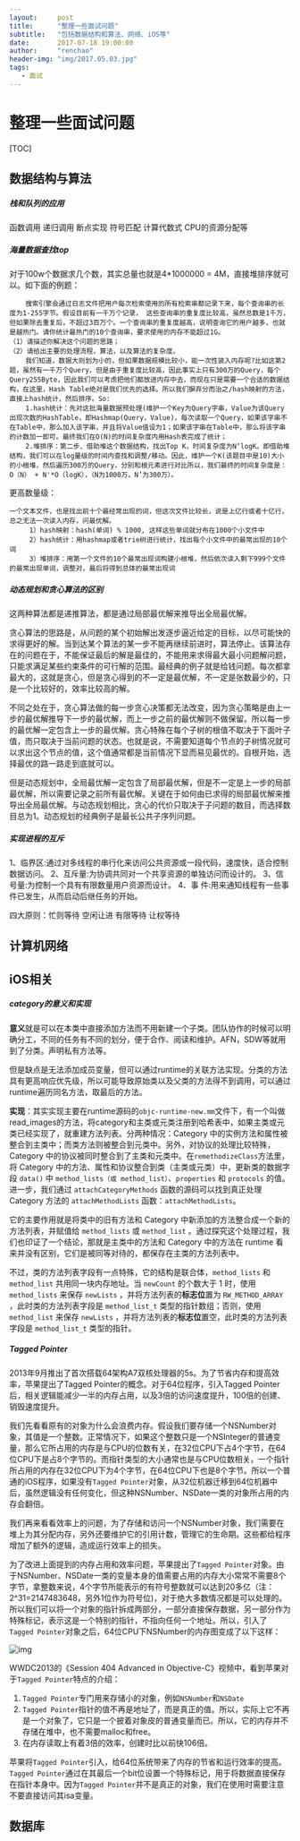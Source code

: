 ```yaml
---
layout:     post
title:      "整理一些面试问题"
subtitle:   "包括数据结构和算法、网络、iOS等"
date:       2017-07-18 19:00:00
author:     "renchao"
header-img: "img/2017.05.03.jpg"
tags: 
   - 面试
---
```


# 整理一些面试问题

[TOC]

## 数据结构与算法

##### 栈和队列的应用

函数调用 递归调用 断点实现 符号匹配 计算代数式 CPU的资源分配等

##### 海量数据查找top

对于100w个数据求几个数，其实总量也就是4*1000000 = 4M，直接堆排序就可以。如下面的例题：

```
    搜索引擎会通过日志文件把用户每次检索使用的所有检索串都记录下来，每个查询串的长度为1-255字节。假设目前有一千万个记录， 这些查询串的重复度比较高，虽然总数是1千万，但如果除去重复后，不超过3百万个。一个查询串的重复度越高，说明查询它的用户越多，也就是越热门。请你统计最热门的10个查询串，要求使用的内存不能超过1G。 
（1）请描述你解决这个问题的思路； 
（2）请给出主要的处理流程，算法，以及算法的复杂度。
    我们知道，数据大则划为小的，但如果数据规模比较小，能一次性装入内存呢?比如这第2题，虽然有一千万个Query，但是由于重复度比较高，因此事实上只有300万的Query，每个Query255Byte，因此我们可以考虑把他们都放进内存中去，而现在只是需要一个合适的数据结构，在这里，Hash Table绝对是我们优先的选择。所以我们摒弃分而治之/hash映射的方法，直接上hash统计，然后排序。So:
    1.hash统计：先对这批海量数据预处理(维护一个Key为Query字串，Value为该Query出现次数的HashTable，即Hashmap(Query，Value)，每次读取一个Query，如果该字串不在Table中，那么加入该字串，并且将Value值设为1；如果该字串在Table中，那么将该字串的计数加一即可。最终我们在O(N)的时间复杂度内用Hash表完成了统计；
    2.堆排序：第二步、借助堆这个数据结构，找出Top K，时间复杂度为N‘logK。即借助堆结构，我们可以在log量级的时间内查找和调整/移动。因此，维护一个K(该题目中是10)大小的小根堆，然后遍历300万的Query，分别和根元素进行对比所以，我们最终的时间复杂度是：O（N） + N'*O（logK），（N为1000万，N’为300万）。
```

更高数量级：

```
一个文本文件，也是找出前十个最经常出现的词，但这次文件比较长，说是上亿行或者十亿行，总之无法一次读入内存，问最优解。
     1）hash映射：hash(单词) % 1000, 这样这些单词就分布在1000个小文件中
     2）hash统计：用hashmap或者trie树进行统计，找出每个小文件中的最常出现的10个词
     3）堆排序：用第一个文件的10个最常出现词构建小根堆，然后依次读入剩下999个文件的最常出现单词，调整对，最后将得到总体的最常出现词
```

##### 动态规划和贪心算法的区别

这两种算法都是递推算法，都是通过局部最优解来推导出全局最优解。

贪心算法的思路是，从问题的某个初始解出发逐步逼近给定的目标，以尽可能快的求得更好的解。当到达某个算法的某一步不能再继续前进时，算法停止。该算法存在的问题在于，不能保证最后的解是最佳的，不能用来求得最大最小问题解问题，只能求满足某些约束条件的可行解的范围。最经典的例子就是给钱问题。每次都拿最大的，这就是贪心，但是贪心得到的不一定是最优解，不一定是张数最少的，只是一个比较好的，效率比较高的解。

不同之处在于，贪心算法做的每一步贪心决策都无法改变，因为贪心策略是由上一步的最优解推导下一步的最优解，而上一步之前的最优解则不做保留。所以每一步的最优解一定包含上一步的最优解。贪心特殊在每个子树的根值不取决于下面叶子值，而只取决于当前问题的状态。也就是说，不需要知道每个节点的子树情况就可以求出这个节点的值，这个值通常都是当前情况下显而易见最优的。自根开始，选择最优的路一路走到底就可以。

但是动态规划中，全局最优解一定包含了局部最优解，但是不一定是上一步的局部最优解，所以需要记录之前所有最优解。关键在于如何由已求得的局部最优解来推导出全局最优解。与动态规划相比，贪心的代价只取决于子问题的数目，而选择数目总为1。动态规划的经典例子是最长公共子序列问题。

##### 实现进程的互斥

1、临界区:通过对多线程的串行化来访问公共资源或一段代码，速度快，适合控制数据访问。 
2、互斥量:为协调共同对一个共享资源的单独访问而设计的。 
3、信号量:为控制一个具有有限数量用户资源而设计。                                                                                                4、事 件:用来通知线程有一些事件已发生，从而启动后继任务的开始。

四大原则：忙则等待 空闲让进 有限等待 让权等待

## 计算机网络

## iOS相关

##### category的意义和实现

**意义**就是可以在本类中直接添加方法而不用新建一个子类。团队协作的时候可以明确分工，不同的任务有不同的划分，便于合作、阅读和维护。AFN，SDW等就用到了分类。声明私有方法等。

但是缺点是无法添加成员变量，但可以通过runtime的关联方法实现。分类的方法具有更高响应优先级，所以可能导致原始类以及父类的方法得不到调用，可以通过runtime遍历同名方法，取最后的方法。

**实现**：其实实现主要在runtime源码的`objc-runtime-new.mm`文件下，有一个叫做read_images的方法，将category和主类或元类注册到哈希表中，如果主类或元类已经实现了，就重建方法列表。分两种情况：Category 中的实例方法和属性被整合到主类中；而类方法则被整合到元类中。另外，对协议的处理比较特殊，Category 中的协议被同时整合到了主类和元类中。在`remethodizeClass`方法里，将 Category 中的方法、属性和协议整合到类（主类或元类）中，更新类的数据字段 `data()` 中 `method_lists（或 method_list）`、`properties` 和 `protocols` 的值。进一步，我们通过 `attachCategoryMethods` 函数的源码可以找到真正处理 Category 方法的 `attachMethodLists` 函数：`attachMethodLists`。

它的主要作用就是将类中的旧有方法和 Category 中新添加的方法整合成一个新的方法列表，并赋值给 `method_lists` 或 `method_list` 。通过探究这个处理过程，我们也印证了一个结论，那就是主类中的方法和 Category 中的方法在 runtime 看来并没有区别，它们是被同等对待的，都保存在主类的方法列表中。

不过，类的方法列表字段有一点特殊，它的结构是联合体，`method_lists` 和 `method_list` 共用同一块内存地址。当 `newCount` 的个数大于 1 时，使用 `method_lists` 来保存 `newLists` ，并将方法列表的**标志位**置为 `RW_METHOD_ARRAY` ，此时类的方法列表字段是 `method_list_t` 类型的指针数组；否则，使用 `method_list` 来保存 `newLists` ，并将方法列表的**标志位**置空，此时类的方法列表字段是 `method_list_t` 类型的指针。

##### Tagged Pointer

2013年9月推出了首次搭载64架构A7双核处理器的5s。为了节省内存和提高效率，苹果提出了Tagged Pointer的概念。对于64位程序，引入Tagged Pointer后，相关逻辑能减少一半的内存占用，以及3倍的访问速度提升，100倍的创建、销毁速度提升。

我们先看看原有的对象为什么会浪费内存。假设我们要存储一个NSNumber对象，其值是一个整数。正常情况下，如果这个整数只是一个NSInteger的普通变量，那么它所占用的内存是与CPU的位数有关，在32位CPU下占4个字节，在64位CPU下是占8个字节的。而指针类型的大小通常也是与CPU位数相关，一个指针所占用的内存在32位CPU下为4个字节，在64位CPU下也是8个字节。所以一个普通的iOS程序，如果没有`Tagged Pointer`对象，从32位机器迁移到64位机器中后，虽然逻辑没有任何变化，但这种NSNumber、NSDate一类的对象所占用的内存会翻倍。

我们再来看看效率上的问题，为了存储和访问一个NSNumber对象，我们需要在堆上为其分配内存，另外还要维护它的引用计数，管理它的生命期。这些都给程序增加了额外的逻辑，造成运行效率上的损失。

为了改进上面提到的内存占用和效率问题，苹果提出了`Tagged Pointer`对象。由于NSNumber、NSDate一类的变量本身的值需要占用的内存大小常常不需要8个字节，拿整数来说，4个字节所能表示的有符号整数就可以达到20多亿（注：2^31=2147483648，另外1位作为符号位)，对于绝大多数情况都是可以处理的。所以我们可以将一个对象的指针拆成两部分，一部分直接保存数据，另一部分作为特殊标记，表示这是一个特别的指针，不指向任何一个地址。所以，引入了`Tagged Pointer`对象之后，64位CPU下NSNumber的内存图变成了以下这样：

![img](http://cdn1.infoqstatic.com/statics_s2_20170801-0326/resource/articles/deep-understanding-of-tagged-pointer/zh/resources/0519061.jpg)

WWDC2013的《Session 404 Advanced in Objective-C》视频中，看到苹果对于`Tagged Pointer`特点的介绍：

1. `Tagged Pointer`专门用来存储小的对象，例如`NSNumber`和`NSDate`
2. `Tagged Pointer`指针的值不再是地址了，而是真正的值。所以，实际上它不再是一个对象了，它只是一个披着对象皮的普通变量而已。所以，它的内存并不存储在堆中，也不需要malloc和free。
3. 在内存读取上有着3倍的效率，创建时比以前快106倍。

苹果将`Tagged Pointer`引入，给64位系统带来了内存的节省和运行效率的提高。`Tagged Pointer`通过在其最后一个bit位设置一个特殊标记，用于将数据直接保存在指针本身中。因为`Tagged Pointer`并不是真正的对象，我们在使用时需要注意不要直接访问其isa变量。

## 数据库